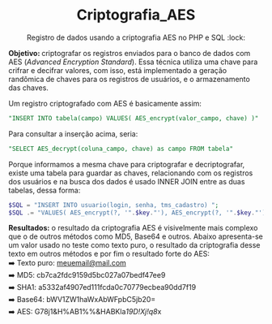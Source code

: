 <h1 align='center'>Criptografia_AES</h1>
<p align='center'>Registro de dados usando a criptografia AES no PHP e SQL :lock:</p>

<b>Objetivo: </b>criptografar os registros enviados para o banco de dados com AES (<i>Advanced Encryption Standard</i>). Essa técnica utiliza uma chave para crifrar e decifrar valores, com isso, está implementado a geração randômica de chaves para os registros de usuários, e o armazenamento das chaves.

Um registro criptografado com AES é basicamente assim:<br>
```sql
"INSERT INTO tabela(campo) VALUES( AES_encrypt(valor_campo, chave) )"
```

Para consultar a inserção acima, seria:<br>
```sql
"SELECT AES_decrypt(coluna_campo, chave) as campo FROM tabela"
```

Porque informamos a mesma chave para criptografar e decriptografar, existe uma tabela para guardar as chaves, relacionando com os registros dos usuários e na busca dos dados é usado INNER JOIN entre as duas tabelas, dessa forma:<br>

```php
$SQL = "INSERT INTO usuario(login, senha, tms_cadastro) ";
$SQL .= "VALUES( AES_encrypt(?, '".$key."'), AES_encrypt(?, '".$key."'), ?)";
```

<b>Resultados:</b> o resultado da criptografia AES é visivelmente mais complexo que o de outros métodos como MD5, Base64 e outros. Abaixo apresenta-se um valor usado no teste como texto puro, o resultado da criptografia desse texto em outros métodos e por fim o resultado forte do AES:<br>
:arrow_right: Texto puro:</b> meuemail@mail.com<br>
:arrow_right: MD5: </b>cb7ca2fdc9159d5bc027a07bedf47ee9<br>
:arrow_right: SHA1: </b>a5332af4907ed111fcda0c70779ecbea90dd7f19<br>
:arrow_right: Base64: </b>bWV1ZW1haWxAbWFpbC5jb20=<br>
:arrow_right: AES: </b>G78j1&H%AB1%%&HABKla*19D!Xj!q8*x<br>
</ul>
